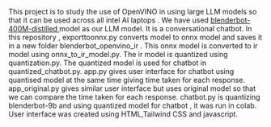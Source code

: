 This project is to study the use of OpenVINO in using large LLM models so that it can be used across all intel AI laptops .
We have used [blenderbot-400M-distilled ](https://huggingface.co/facebook/blenderbot-400M-distill) model as our LLM model. It is a conversational chatbot.
In this repository , exporttoonnx.py converts model to onnx model and saves it in a new folder blenderbot_openvino_ir .
This onnx model is converted to ir model using onnx_to_ir_model.py.
The ir model is quantized using quantization.py.
The quantized model is used for chatbot in quantized_chatbot.py.
app.py gives user interface for chatbot using quantised model at the same time giving time taken for each response.
app_original.py gives similar user interface but uses original model so that we can compare the time taken for each response.
chatbot.py is quantizing blenderbot-9b and using quantized model for chatbot , it was run in colab.
User interface was created using HTML,Tailwind CSS and javascript.
